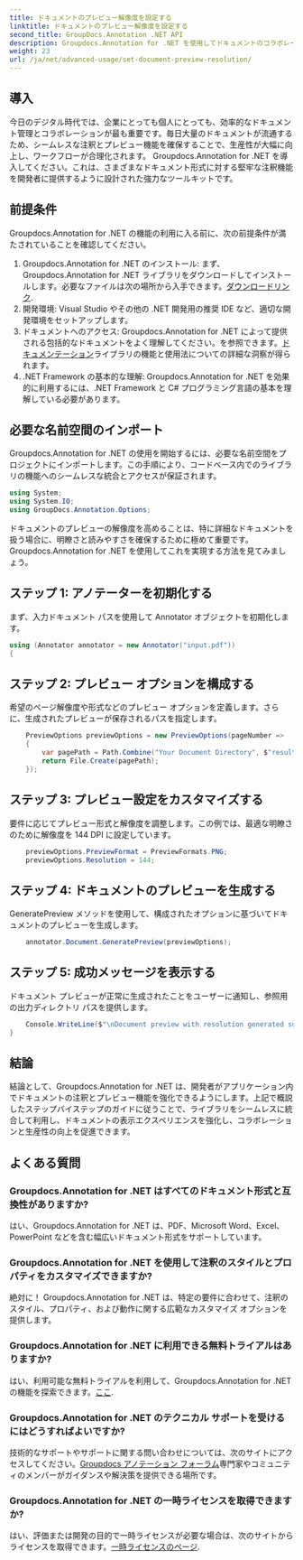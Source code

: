 ```yaml
---
title: ドキュメントのプレビュー解像度を設定する
linktitle: ドキュメントのプレビュー解像度を設定する
second_title: GroupDocs.Annotation .NET API
description: Groupdocs.Annotation for .NET を使用してドキュメントのコラボレーションを強化し、注釈とプレビュー機能をシームレスに合理化します。
weight: 23
url: /ja/net/advanced-usage/set-document-preview-resolution/
---
```

## 導入
今日のデジタル時代では、企業にとっても個人にとっても、効率的なドキュメント管理とコラボレーションが最も重要です。毎日大量のドキュメントが流通するため、シームレスな注釈とプレビュー機能を確保することで、生産性が大幅に向上し、ワークフローが合理化されます。 Groupdocs.Annotation for .NET を導入してください。これは、さまざまなドキュメント形式に対する堅牢な注釈機能を開発者に提供するように設計された強力なツールキットです。
## 前提条件
Groupdocs.Annotation for .NET の機能の利用に入る前に、次の前提条件が満たされていることを確認してください。
1.  Groupdocs.Annotation for .NET のインストール: まず、Groupdocs.Annotation for .NET ライブラリをダウンロードしてインストールします。必要なファイルは次の場所から入手できます。[ダウンロードリンク](https://releases.groupdocs.com/annotation/net/).
2. 開発環境: Visual Studio やその他の .NET 開発用の推奨 IDE など、適切な開発環境をセットアップします。
3. ドキュメントへのアクセス: Groupdocs.Annotation for .NET によって提供される包括的なドキュメントをよく理解してください。を参照できます。[ドキュメンテーション](https://tutorials.groupdocs.com/annotation/net/)ライブラリの機能と使用法についての詳細な洞察が得られます。
4. .NET Framework の基本的な理解: Groupdocs.Annotation for .NET を効果的に利用するには、.NET Framework と C# プログラミング言語の基本を理解している必要があります。

## 必要な名前空間のインポート
Groupdocs.Annotation for .NET の使用を開始するには、必要な名前空間をプロジェクトにインポートします。この手順により、コードベース内でのライブラリの機能へのシームレスな統合とアクセスが保証されます。

```csharp
using System;
using System.IO;
using GroupDocs.Annotation.Options;
```

ドキュメントのプレビューの解像度を高めることは、特に詳細なドキュメントを扱う場合に、明瞭さと読みやすさを確保するために極めて重要です。 Groupdocs.Annotation for .NET を使用してこれを実現する方法を見てみましょう。
## ステップ 1: アノテーターを初期化する
まず、入力ドキュメント パスを使用して Annotator オブジェクトを初期化します。
```csharp
using (Annotator annotator = new Annotator("input.pdf"))
{
```
## ステップ 2: プレビュー オプションを構成する
希望のページ解像度や形式などのプレビュー オプションを定義します。さらに、生成されたプレビューが保存されるパスを指定します。
```csharp
    PreviewOptions previewOptions = new PreviewOptions(pageNumber =>
    {
        var pagePath = Path.Combine("Your Document Directory", $"result_with_resolution_{pageNumber}.png");
        return File.Create(pagePath);
    });
```
## ステップ 3: プレビュー設定をカスタマイズする
要件に応じてプレビュー形式と解像度を調整します。この例では、最適な明瞭さのために解像度を 144 DPI に設定しています。
```csharp
    previewOptions.PreviewFormat = PreviewFormats.PNG;
    previewOptions.Resolution = 144;
```
## ステップ 4: ドキュメントのプレビューを生成する
GeneratePreview メソッドを使用して、構成されたオプションに基づいてドキュメントのプレビューを生成します。
```csharp
    annotator.Document.GeneratePreview(previewOptions);
```
## ステップ 5: 成功メッセージを表示する
ドキュメント プレビューが正常に生成されたことをユーザーに通知し、参照用の出力ディレクトリ パスを提供します。
```csharp
    Console.WriteLine($"\nDocument preview with resolution generated successfully.\nCheck output in {"Your Document Directory"}.");
}
```

## 結論
結論として、Groupdocs.Annotation for .NET は、開発者がアプリケーション内でドキュメントの注釈とプレビュー機能を強化できるようにします。上記で概説したステップバイステップのガイドに従うことで、ライブラリをシームレスに統合して利用し、ドキュメントの表示エクスペリエンスを強化し、コラボレーションと生産性の向上を促進できます。
## よくある質問
### Groupdocs.Annotation for .NET はすべてのドキュメント形式と互換性がありますか?
はい、Groupdocs.Annotation for .NET は、PDF、Microsoft Word、Excel、PowerPoint などを含む幅広いドキュメント形式をサポートしています。
### Groupdocs.Annotation for .NET を使用して注釈のスタイルとプロパティをカスタマイズできますか?
絶対に！ Groupdocs.Annotation for .NET は、特定の要件に合わせて、注釈のスタイル、プロパティ、および動作に関する広範なカスタマイズ オプションを提供します。
### Groupdocs.Annotation for .NET に利用できる無料トライアルはありますか?
はい、利用可能な無料トライアルを利用して、Groupdocs.Annotation for .NET の機能を探索できます。[ここ](https://releases.groupdocs.com/).
### Groupdocs.Annotation for .NET のテクニカル サポートを受けるにはどうすればよいですか?
技術的なサポートやサポートに関する問い合わせについては、次のサイトにアクセスしてください。[Groupdocs アノテーション フォーラム](https://forum.groupdocs.com/c/annotation/10)専門家やコミュニティのメンバーがガイダンスや解決策を提供できる場所です。
### Groupdocs.Annotation for .NET の一時ライセンスを取得できますか?
はい、評価または開発の目的で一時ライセンスが必要な場合は、次のサイトからライセンスを取得できます。[一時ライセンスのページ](https://purchase.groupdocs.com/temporary-license/).